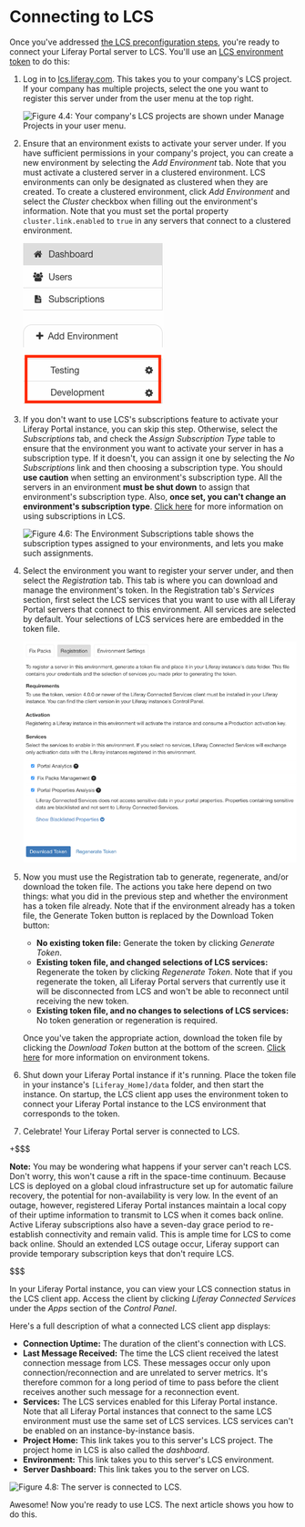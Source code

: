 # Connecting to LCS [](id=connecting-to-lcs)

Once you've addressed 
[the LCS preconfiguration steps](/discover/deployment/-/knowledge_base/6-2/lcs-preconfiguration), 
you're ready to connect your Liferay Portal server to LCS. You'll use an 
[LCS environment token](/discover/deployment/-/knowledge_base/6-2/using-lcs#using-environment-tokens) 
to do this: 

1. Log in to 
   [lcs.liferay.com](https://lcs.liferay.com). This takes you to your company's 
   LCS project. If your company has multiple projects, select the one you want 
   to register this server under from the user menu at the top right. 

    ![Figure 4.4: Your company's LCS projects are shown under *Manage Projects* in your user menu.](../../images/lcs-user-menu-manage-projects.png)

2. Ensure that an environment exists to activate your server under. If you have 
   sufficient permissions in your company's project, you can create a new 
   environment by selecting the *Add Environment* tab. Note that you must 
   activate a clustered server in a clustered environment. LCS environments can 
   only be designated as clustered when they are created. To create a clustered 
   environment, click *Add Environment* and select the *Cluster* checkbox when 
   filling out the environment's information. Note that you must set the portal 
   property `cluster.link.enabled` to `true` in any servers that connect to a 
   clustered environment. 

    ![Figure 4.5: To connect to LCS, you must register your Liferay Portal server in an LCS environment. The red box in this screenshot highlights an environment.](../../images/lcs-registration-select-environment.png)

3. If you don't want to use LCS's subscriptions feature to activate your Liferay 
   Portal instance, you can skip this step. Otherwise, select the 
   *Subscriptions* tab, and check the *Assign Subscription Type* table to ensure 
   that the environment you want to activate your server in has a subscription 
   type. If it doesn't, you can assign it one by selecting the 
   *No Subscriptions* link and then choosing a subscription type. You should 
   **use caution** when setting an environment's subscription type. All the 
   servers in an environment **must be shut down** to assign that environment's 
   subscription type. Also, **once set, you can't change an environment's 
   subscription type**. 
   [Click here](/discover/deployment/-/knowledge_base/6-2/using-lcs#managing-liferay-ee-subscriptions) 
   for more information on using subscriptions in LCS. 

    ![Figure 4.6: The Environment Subscriptions table shows the subscription types assigned to your environments, and lets you make such assignments.](../../images/lcs-environment-subscriptions.png)

4. Select the environment you want to register your server under, and then 
   select the *Registration* tab. This tab is where you can download and manage 
   the environment's token. In the Registration tab's *Services* section, first 
   select the LCS services that you want to use with all Liferay Portal servers 
   that connect to this environment. All services are selected by default. Your 
   selections of LCS services here are embedded in the token file. 

    ![Figure 4.7: An environment's Registration tab lets you manage the token file used to connect Liferay Portal instances to the environment.](../../images/lcs-registration.png) 

5. Now you must use the Registration tab to generate, regenerate, and/or 
   download the token file. The actions you take here depend on two things: what 
   you did in the previous step and whether the environment has a token file 
   already. Note that if the environment already has a token file, the Generate 
   Token button is replaced by the Download Token button: 

    - **No existing token file:** Generate the token by clicking *Generate 
      Token*. 
    - **Existing token file, and changed selections of LCS services:** 
      Regenerate the token by clicking *Regenerate Token*. Note that if you 
      regenerate the token, all Liferay Portal servers that currently use it 
      will be disconnected from LCS and won't be able to reconnect until 
      receiving the new token. 
    - **Existing token file, and no changes to selections of LCS services:** No 
      token generation or regeneration is required.

    Once you've taken the appropriate action, download the token file by 
    clicking the *Download Token* button at the bottom of the screen. 
    [Click here](/discover/deployment/-/knowledge_base/6-2/using-lcs#using-environment-tokens) 
    for more information on environment tokens.

6. Shut down your Liferay Portal instance if it's running. Place the token file 
   in your instance's `[Liferay_Home]/data` folder, and then start the instance. 
   On startup, the LCS client app uses the environment token to connect your 
   Liferay Portal instance to the LCS environment that corresponds to the token. 

7. Celebrate! Your Liferay Portal server is connected to LCS. 

+$$$

**Note:** You may be wondering what happens if your server can't reach LCS. 
Don't worry, this won't cause a rift in the space-time continuum. Because LCS is 
deployed on a global cloud infrastructure set up for automatic failure recovery, 
the potential for non-availability is very low. In the event of an outage, 
however, registered Liferay Portal instances maintain a local copy of their 
uptime information to transmit to LCS when it comes back online. Active Liferay 
subscriptions also have a seven-day grace period to re-establish connectivity 
and remain valid. This is ample time for LCS to come back online. Should an 
extended LCS outage occur, Liferay support can provide temporary subscription 
keys that don't require LCS. 

$$$

In your Liferay Portal instance, you can view your LCS connection status in the 
LCS client app. Access the client by clicking *Liferay Connected Services* under 
the *Apps* section of the *Control Panel*. 

Here's a full description of what a connected LCS client app displays: 

- **Connection Uptime:** The duration of the client's connection with LCS.
- **Last Message Received:** The time the LCS client received the latest 
  connection message from LCS. These messages occur only upon 
  connection/reconnection and are unrelated to server metrics. It's therefore 
  common for a long period of time to pass before the client receives another 
  such message for a reconnection event. 
- **Services:** The LCS services enabled for this Liferay Portal instance. Note 
  that all Liferay Portal instances that connect to the same LCS environment 
  must use the same set of LCS services. LCS services can't be enabled on an 
  instance-by-instance basis. 
- **Project Home:** This link takes you to this server's LCS project. The 
  project home in LCS is also called the *dashboard*. 
- **Environment:** This link takes you to this server's LCS environment.
- **Server Dashboard:** This link takes you to the server on LCS. 

![Figure 4.8: The server is connected to LCS.](../../images/lcs-server-connected.png)

Awesome! Now you're ready to use LCS. The next article shows you how to do this. 
